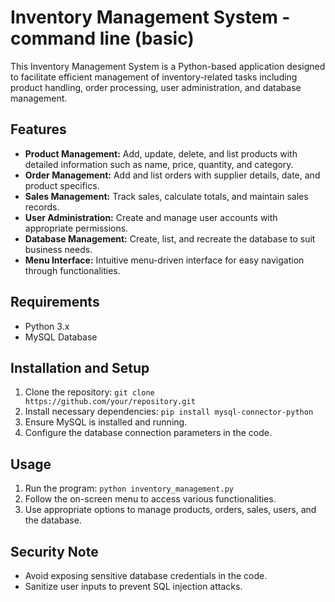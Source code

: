 # Inventory Management System - command line (basic)

This Inventory Management System is a Python-based application designed to facilitate efficient management of inventory-related tasks including product handling, order processing, user administration, and database management.

## Features

- **Product Management:** Add, update, delete, and list products with detailed information such as name, price, quantity, and category.
- **Order Management:** Add and list orders with supplier details, date, and product specifics.
- **Sales Management:** Track sales, calculate totals, and maintain sales records.
- **User Administration:** Create and manage user accounts with appropriate permissions.
- **Database Management:** Create, list, and recreate the database to suit business needs.
- **Menu Interface:** Intuitive menu-driven interface for easy navigation through functionalities.

## Requirements

- Python 3.x
- MySQL Database

## Installation and Setup

1. Clone the repository: `git clone https://github.com/your/repository.git`
2. Install necessary dependencies: `pip install mysql-connector-python`
3. Ensure MySQL is installed and running.
4. Configure the database connection parameters in the code.

## Usage

1. Run the program: `python inventory_management.py`
2. Follow the on-screen menu to access various functionalities.
3. Use appropriate options to manage products, orders, sales, users, and the database.

## Security Note

- Avoid exposing sensitive database credentials in the code.
- Sanitize user inputs to prevent SQL injection attacks.
